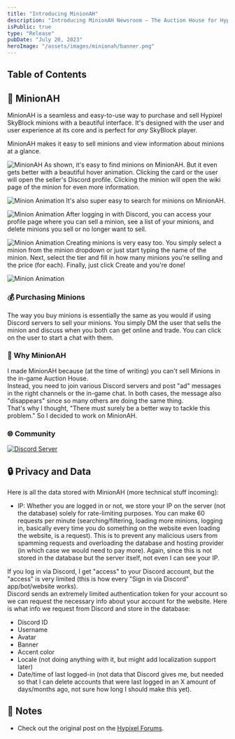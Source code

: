 ```yaml
---
title: "Introducing MinionAH"
description: "Introducing MinionAH Newsroom — The Auction House for Hypixel Skyblock Minions"
isPublic: true
type: "Release"
pubDate: "July 20, 2023"
heroImage: "/assets/images/minionah/banner.png"
---
```


## Table of Contents

## 🏦 MinionAH

MinionAH is a seamless and easy-to-use way to purchase and sell Hypixel SkyBlock minions with a beautiful interface. It's designed with the user and user experience at its core and is perfect for _any_ SkyBlock player.

MinionAH makes it easy to sell minions and view information about minions at a glance.

![MinionAH](/assets/images/minionah/showcase1.png)
As shown, it's easy to find minions on MinionAH. But it even gets better with a beautiful hover animation. Clicking the card or the user will open the seller's Discord profile. Clicking the minion will open the wiki page of the minion for even more information.

![Minion Animation](/assets/images/minionah/showcase2.gif)
It's also super easy to search for minions on MinionAH.

![Minion Animation](/assets/images/minionah/showcase3.gif)
After logging in with Discord, you can access your profile page where you can sell a minion, see a list of your minions, and delete minions you sell or no longer want to sell.

![Minion Animation](/assets/images/minionah/showcase4.gif)
Creating minions is very easy too. You simply select a minion from the minion dropdown or just start typing the name of the minion. Next, select the tier and fill in how many minions you're selling and the price (for each). Finally, just click Create and you're done!

![Minion Animation](/assets/images/minionah/showcase5.gif)

### 💰 Purchasing Minions

The way you buy minions is essentially the same as you would if using Discord servers to sell your minions. You simply DM the user that sells the minion and discuss when you both can get online and trade. You can click on the user to start a chat with them.

### 🤔 Why MinionAH

I made MinionAH because (at the time of writing) you can't sell Minions in the in-game Auction House.  
Instead, you need to join various Discord servers and post "ad" messages in the right channels or the in-game chat. In both cases, the message also "disappears" since so many others are doing the same thing.  
That's why I thought, "There must surely be a better way to tackle this problem." So I decided to work on MinionAH.

### 🌐 Community

<a href="https://discord.minionah.com" target="_blank">
  <img src="https://discordapp.com/api/guilds/1133219625497284638/widget.png?style=banner3" class="max-w-[320px] mx-auto max-h-[140px]" alt="Discord Server" />
</a>

## 🔒 Privacy and Data

Here is all the data stored with MinionAH (more technical stuff incoming):​

- IP: Whether you are logged in or not, we store your IP on the server (not the database) solely for rate-limiting purposes. You can make 60 requests per minute (searching/filtering, loading more minions, logging in, basically every time you do something on the website even loading the website, is a request). This is to prevent any malicious users from spamming requests and overloading the database and hosting provider (in which case we would need to pay more). Again, since this is not stored in the database but the server itself, not even I can see your IP.​

If you log in via Discord, I get "access" to your Discord account, but the "access" is very limited (this is how every "Sign in via Discord" app/bot/website works).  
Discord sends an extremely limited authentication token for your account so we can request the necessary info about your account for the website. Here is what info we request from Discord and store in the database:

- Discord ID
- Username
- Avatar
- Banner
- Accent color
- Locale (not doing anything with it, but might add localization support later)
- Date/time of last logged-in (not data that Discord gives me, but needed so that I can delete accounts that were last logged in an X amount of days/months ago, not sure how long I should make this yet).

## 📝 Notes

- Check out the original post on the <a href="https://hypixel.net/threads/introducing-minionah-%E2%80%94-the-auction-house-for-minions.5434258/" target="_blank">Hypixel Forums</a>.
